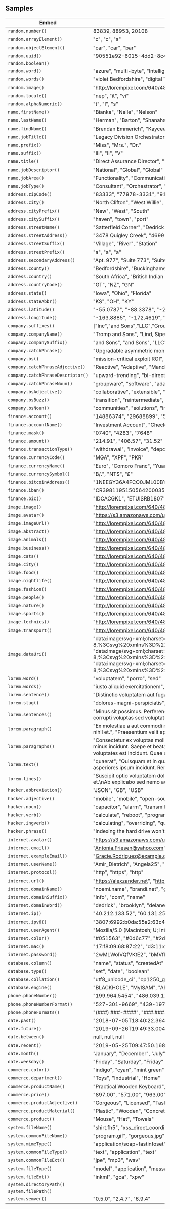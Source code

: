 ## Samples

| Embed | Results |
| ------- | ------  |
| `random.number()` | 83839, 88953, 20108 |
| `random.arrayElement()` | "c", "c", "a" |
| `random.objectElement()` | "car", "car", "bar" |
| `random.uuid()` | "90551e92-6015-4dd2-8c43-cf594f3477ef", "788a5f84-e4da-46d4-a1a7-328bfa71c494", "609a70e4-a347-41e1-97f5-71ad2b9421b7" |
| `random.boolean()` |  |
| `random.word()` | "azure", "multi-byte", "Intelligent" |
| `random.words()` | "violet Bedfordshire", "digital TCP", "infomediaries orange USB" |
| `random.image()` | "http://lorempixel.com/640/480/cats", "http://lorempixel.com/640/480/business", "http://lorempixel.com/640/480/food" |
| `random.locale()` | "nep", "it", "vi" |
| `random.alphaNumeric()` | "t", "l", "s" |
| `name.firstName()` | "Bianka", "Nelle", "Nelson" |
| `name.lastName()` | "Herman", "Barton", "Shanahan" |
| `name.findName()` | "Brendan Emmerich", "Kaycee Bauch", "Francis Heathcote" |
| `name.jobTitle()` | "Legacy Division Orchestrator", "Principal Integration Planner", "Dynamic Branding Designer" |
| `name.prefix()` | "Miss", "Mrs.", "Dr." |
| `name.suffix()` | "III", "II", "V" |
| `name.title()` | "Direct Assurance Director", "Forward Applications Administrator", "Global Branding Architect" |
| `name.jobDescriptor()` | "National", "Global", "Global" |
| `name.jobArea()` | "Functionality", "Communications", "Directives" |
| `name.jobType()` | "Consultant", "Orchestrator", "Technician" |
| `address.zipCode()` | "83333", "77978-3331", "91750" |
| `address.city()` | "North Clifton", "West Willie", "Langport" |
| `address.cityPrefix()` | "New", "West", "South" |
| `address.citySuffix()` | "haven", "town", "port" |
| `address.streetName()` | "Satterfield Corner", "Dedrick Well", "Weber Island" |
| `address.streetAddress()` | "3478 Quigley Creek", "4699 Jaron Roads", "8255 Leonor Ways" |
| `address.streetSuffix()` | "Village", "River", "Station" |
| `address.streetPrefix()` | "a", "a", "a" |
| `address.secondaryAddress()` | "Apt. 977", "Suite 773", "Suite 821" |
| `address.county()` | "Bedfordshire", "Buckinghamshire", "Berkshire" |
| `address.country()` | "South Africa", "British Indian Ocean Territory (Chagos Archipelago)", "Guernsey" |
| `address.countryCode()` | "GT", "NZ", "GN" |
| `address.state()` | "Iowa", "Ohio", "Florida" |
| `address.stateAbbr()` | "KS", "OH", "KY" |
| `address.latitude()` | "-55.0787", "-88.3378", "-20.8433" |
| `address.longitude()` | "-163.8885", "-172.4619", "137.9334" |
| `company.suffixes()` | ["Inc","and Sons","LLC","Group"], ["Inc","and Sons","LLC","Group"], ["Inc","and Sons","LLC","Group"] |
| `company.companyName()` | "Tromp and Sons", "Lind, Sipes and Ryan", "Johns, Terry and Stark" |
| `company.companySuffix()` | "and Sons", "and Sons", "LLC" |
| `company.catchPhrase()` | "Upgradable asymmetric monitoring", "Programmable discrete adapter", "Vision-oriented static software" |
| `company.bs()` | "mission-critical exploit ROI", "visionary integrate channels", "turn-key repurpose portals" |
| `company.catchPhraseAdjective()` | "Reactive", "Adaptive", "Mandatory" |
| `company.catchPhraseDescriptor()` | "upward-trending", "bi-directional", "mission-critical" |
| `company.catchPhraseNoun()` | "groupware", "software", "adapter" |
| `company.bsAdjective()` | "collaborative", "extensible", "interactive" |
| `company.bsBuzz()` | "transition", "reintermediate", "incentivize" |
| `company.bsNoun()` | "communities", "solutions", "initiatives" |
| `finance.account()` | "14886374", "29688899", "52850622" |
| `finance.accountName()` | "Investment Account", "Checking Account", "Home Loan Account" |
| `finance.mask()` | "0740", "4283", "7648" |
| `finance.amount()` | "214.91", "406.57", "31.52" |
| `finance.transactionType()` | "withdrawal", "invoice", "deposit" |
| `finance.currencyCode()` | "MGA", "XPF", "PKR" |
| `finance.currencyName()` | "Euro", "Comoro Franc", "Yuan Renminbi" |
| `finance.currencySymbol()` | "B/.", "NT$", "£" |
| `finance.bitcoinAddress()` | "1NEEGY36A4FCO0JML00BYK4B53NZH1G", "1OV1MQBJVJX99D8LARW02YK7JZ37", "3WLQCDUQYWY09T99CGWTU4ML6RL9VUQPI" |
| `finance.iban()` | "CR3981195150564200035", "JO11LHJP0364312913000500358593", "FR330060408022589139D6Y9461" |
| `finance.bic()` | "IDCACGK1", "ETUISRB1807", "BAZOETW1" |
| `image.image()` | "http://lorempixel.com/640/480/technics", "http://lorempixel.com/640/480/abstract", "http://lorempixel.com/640/480/nightlife" |
| `image.avatar()` | "https://s3.amazonaws.com/uifaces/faces/twitter/stephcoue/128.jpg", "https://s3.amazonaws.com/uifaces/faces/twitter/psdesignuk/128.jpg", "https://s3.amazonaws.com/uifaces/faces/twitter/layerssss/128.jpg" |
| `image.imageUrl()` | "http://lorempixel.com/640/480", "http://lorempixel.com/640/480", "http://lorempixel.com/640/480" |
| `image.abstract()` | "http://lorempixel.com/640/480/abstract", "http://lorempixel.com/640/480/abstract", "http://lorempixel.com/640/480/abstract" |
| `image.animals()` | "http://lorempixel.com/640/480/animals", "http://lorempixel.com/640/480/animals", "http://lorempixel.com/640/480/animals" |
| `image.business()` | "http://lorempixel.com/640/480/business", "http://lorempixel.com/640/480/business", "http://lorempixel.com/640/480/business" |
| `image.cats()` | "http://lorempixel.com/640/480/cats", "http://lorempixel.com/640/480/cats", "http://lorempixel.com/640/480/cats" |
| `image.city()` | "http://lorempixel.com/640/480/city", "http://lorempixel.com/640/480/city", "http://lorempixel.com/640/480/city" |
| `image.food()` | "http://lorempixel.com/640/480/food", "http://lorempixel.com/640/480/food", "http://lorempixel.com/640/480/food" |
| `image.nightlife()` | "http://lorempixel.com/640/480/nightlife", "http://lorempixel.com/640/480/nightlife", "http://lorempixel.com/640/480/nightlife" |
| `image.fashion()` | "http://lorempixel.com/640/480/fashion", "http://lorempixel.com/640/480/fashion", "http://lorempixel.com/640/480/fashion" |
| `image.people()` | "http://lorempixel.com/640/480/people", "http://lorempixel.com/640/480/people", "http://lorempixel.com/640/480/people" |
| `image.nature()` | "http://lorempixel.com/640/480/nature", "http://lorempixel.com/640/480/nature", "http://lorempixel.com/640/480/nature" |
| `image.sports()` | "http://lorempixel.com/640/480/sports", "http://lorempixel.com/640/480/sports", "http://lorempixel.com/640/480/sports" |
| `image.technics()` | "http://lorempixel.com/640/480/technics", "http://lorempixel.com/640/480/technics", "http://lorempixel.com/640/480/technics" |
| `image.transport()` | "http://lorempixel.com/640/480/transport", "http://lorempixel.com/640/480/transport", "http://lorempixel.com/640/480/transport" |
| `image.dataUri()` | "data:image/svg+xml;charset=UTF-8,%3Csvg%20xmlns%3D%22http%3A%2F%2Fwww.w3.org%2F2000%2Fsvg%22%20version%3D%221.1%22%20baseProfile%3D%22full%22%20width%3D%22undefined%22%20height%3D%22undefined%22%3E%20%3Crect%20width%3D%22100%25%22%20height%3D%22100%25%22..., "data:image/svg+xml;charset=UTF-8,%3Csvg%20xmlns%3D%22http%3A%2F%2Fwww.w3.org%2F2000%2Fsvg%22%20version%3D%221.1%22%20baseProfile%3D%22full%22%20width%3D%22undefined%22%20height%3D%22undefined%22%3E%20%3Crect%20width%3D%22100%25%22%20height%3D%22100%25%22..., "data:image/svg+xml;charset=UTF-8,%3Csvg%20xmlns%3D%22http%3A%2F%2Fwww.w3.org%2F2000%2Fsvg%22%20version%3D%221.1%22%20baseProfile%3D%22full%22%20width%3D%22undefined%22%20height%3D%22undefined%22%3E%20%3Crect%20width%3D%22100%25%22%20height%3D%22100%25%22... |
| `lorem.word()` | "voluptatem", "porro", "sed" |
| `lorem.words()` | "iusto aliquid exercitationem", "nobis unde commodi", "qui id corrupti" |
| `lorem.sentence()` | "Distinctio voluptatem aut fuga est maiores ipsa.", "Optio sit cum tenetur quasi et doloremque labore exercitationem.", "Et maiores eius est officiis aliquam quis harum debitis." |
| `lorem.slug()` | "dolores-magni-perspiciatis", "dolorem-odio-fugiat", "necessitatibus-sapiente-cum" |
| `lorem.sentences()` | "Minus sit possimus. Perferendis eos porro labore. Est eius perferendis qui consequatur. Illum deleniti laboriosam eum quibusdam dolores est.", "Sit ut nulla dolor quisquam voluptatem ut dolorem. Minima ut odit.", "Odio perspiciatis maxime et labore repudiandae voluptate libero. Et exercitationem adipisci corrupti voluptas sed voluptatibus tenetur tempore. Eaque aut excepturi accusantium." |
| `lorem.paragraph()` | "Ex molestiae a aut commodi natus aperiam non eum dolorem. Eveniet repudiandae corporis sed molestias est ut. Ipsa suscipit eius. Quia sed nulla molestiae sapiente possimus.", "Ea repellat consectetur sit aut distinctio qui quae nobis. Vel libero autem enim soluta impedit corporis. Ullam placeat voluptate quia nihil et.", "Praesentium velit aperiam sint et. Et officiis facere culpa labore quo nihil. Ipsam libero omnis repellendus dolorum." |
| `lorem.paragraphs()` | "Consectetur ex voluptas mollitia et. Ipsam natus eum maxime consequatur consequatur possimus consectetur doloribus. Dolorem saepe numquam. Repellat incidunt dolore et exercitationem. Eius fuga rerum temporibus ratione enim. Est excepturi quas.\n \rEvenie..., "Quidem molestias et id debitis aliquid minus incidunt. Saepe et beatae. A omnis quis ad.\n \rQuidem rerum et nulla. Placeat expedita quis dolorum porro. Culpa quam facilis aut ut cumque minima. Ea voluptates eum rerum harum et sit. Fugiat blanditiis offi..., "Optio veritatis saepe nostrum est ratione. Tempore est vel officia suscipit magni. Sint voluptates est incidunt. Quae ut rerum perspiciatis aliquam.\n \rAmet porro eum iste ullam placeat et tenetur. Molestiae ipsum expedita tempora ut modi. Perspiciatis ... |
| `lorem.text()` | "quaerat", "Quisquam et in quaerat. Unde ea quos eum consectetur tempora officiis. Itaque ut neque nobis quia corporis nobis. Eum dolorem quia maiores libero autem et. Et repudiandae laborum odio qui unde rerum architecto quia ex. Est voluptatum at laborum assumenda..., "Ab aliquid magni incidunt asperiores ipsum incidunt. Rerum sed molestias. Deserunt quasi est perferendis facilis tenetur architecto fugit. Doloribus dolores inventore et quae. Tenetur sed reprehenderit officiis magnam dolore.\n \rEt consequatur totam odi... |
| `lorem.lines()` | "Suscipit optio voluptatem dolor laboriosam placeat ut.\nEst non temporibus laudantium nostrum architecto nam.", "Placeat officia quia cupiditate.\nEa quidem facere est.\nDoloremque iusto et.", "Autem omnis consequatur consequatur non ratione perspiciatis delectus provident.\nLabore qui nihil enim quos et.\nAb explicabo sed nemo aut et blanditiis rerum.\nReiciendis enim est molestiae aut aperiam aperiam blanditiis fugit ratione." |
| `hacker.abbreviation()` | "JSON", "GB", "USB" |
| `hacker.adjective()` | "mobile", "mobile", "open-source" |
| `hacker.noun()` | "capacitor", "alarm", "transmitter" |
| `hacker.verb()` | "calculate", "reboot", "program" |
| `hacker.ingverb()` | "calculating", "overriding", "quantifying" |
| `hacker.phrase()` | "indexing the hard drive won't do anything, we need to synthesize the mobile TCP capacitor!", "If we connect the card, we can get to the PCI port through the solid state TCP matrix!", "You can't navigate the card without connecting the virtual USB transmitter!" |
| `internet.avatar()` | "https://s3.amazonaws.com/uifaces/faces/twitter/weavermedia/128.jpg", "https://s3.amazonaws.com/uifaces/faces/twitter/gizmeedevil1991/128.jpg", "https://s3.amazonaws.com/uifaces/faces/twitter/thinkleft/128.jpg" |
| `internet.email()` | "Antonia.Friesen@yahoo.com", "Florida14@yahoo.com", "Payton_Adams44@gmail.com" |
| `internet.exampleEmail()` | "Gracie.Rodriguez@example.com", "Faustino.Wiegand28@example.net", "Alana42@example.org" |
| `internet.userName()` | "Amir_Dietrich", "Angela25", "Trenton_Gaylord73" |
| `internet.protocol()` | "http", "https", "http" |
| `internet.url()` | "https://alexzander.net", "https://kane.name", "https://dashawn.info" |
| `internet.domainName()` | "noemi.name", "brandi.net", "giovanny.name" |
| `internet.domainSuffix()` | "info", "com", "name" |
| `internet.domainWord()` | "dedrick", "brooklyn", "delaney" |
| `internet.ip()` | "40.212.133.52", "60.131.254.194", "125.173.255.210" |
| `internet.ipv6()` | "3807:6992:b0da:55a2:63c4:09d4:c30b:adac", "7a0f:bd06:52d4:63a5:8dfe:c681:0c93:b73b", "ea79:447c:f510:a477:e631:ab55:e07a:2a75" |
| `internet.userAgent()` | "Mozilla/5.0 (Macintosh; U; Intel Mac OS X 10_9_4 rv:2.0; LB) AppleWebKit/535.2.0 (KHTML, like Gecko) Version/6.1.6 Safari/535.2.0", "Mozilla/5.0 (Windows NT 6.3; Trident/7.0; rv:11.0) like Gecko", "Opera/11.46 (Windows NT 5.2; U; TY Presto/2.9.171 Version/11.00)" |
| `internet.color()` | "#051563", "#0d6c77", "#2d1969" |
| `internet.mac()` | "17:f8:09:68:87:22", "d3:11:c1:86:f2:ac", "95:06:9d:81:74:2c" |
| `internet.password()` | "2wMLWoIVQfVKtE2", "bMVfbubN5Q1oDsx", "0wlsFwjU9F6tsOq" |
| `database.column()` | "name", "status", "createdAt" |
| `database.type()` | "set", "date", "boolean" |
| `database.collation()` | "utf8_unicode_ci", "cp1250_general_ci", "ascii_general_ci" |
| `database.engine()` | "BLACKHOLE", "MyISAM", "ARCHIVE" |
| `phone.phoneNumber()` | "199.964.5454", "486.039.1298", "1-325-626-7141" |
| `phone.phoneNumberFormat()` | "527-301-9669", "439-197-4876", "920-728-5097" |
| `phone.phoneFormats()` | "(###) ###-####", "###.###.####", "###.###.#### x###" |
| `date.past()` | "2018-07-05T18:40:22.364Z", "2019-04-07T17:16:36.811Z", "2019-05-21T21:43:54.427Z" |
| `date.future()` | "2019-09-26T19:49:33.004Z", "2019-12-05T09:18:51.740Z", "2020-02-18T21:08:45.007Z" |
| `date.between()` | null, null, null |
| `date.recent()` | "2019-05-25T09:47:50.168Z", "2019-05-25T14:05:50.889Z", "2019-05-24T21:19:33.641Z" |
| `date.month()` | "January", "December", "July" |
| `date.weekday()` | "Friday", "Saturday", "Friday" |
| `commerce.color()` | "indigo", "cyan", "mint green" |
| `commerce.department()` | "Toys", "Industrial", "Home" |
| `commerce.productName()` | "Practical Wooden Keyboard", "Practical Plastic Chips", "Handcrafted Wooden Pants" |
| `commerce.price()` | "897.00", "571.00", "963.00" |
| `commerce.productAdjective()` | "Gorgeous", "Licensed", "Tasty" |
| `commerce.productMaterial()` | "Plastic", "Wooden", "Concrete" |
| `commerce.product()` | "Mouse", "Hat", "Towels" |
| `system.fileName()` | "shirt.fh5", "xss_direct_coordinator.jad", "table_managed_quantify.dataless" |
| `system.commonFileName()` | "program.gif", "gorgeous.jpg", "frozen.gif" |
| `system.mimeType()` | "application/soap+fastinfoset", "application/vnd.trid.tpt", "application/3gpdash-qoe-report+xml" |
| `system.commonFileType()` | "text", "application", "text" |
| `system.commonFileExt()` | "jpe", "mp3", "wav" |
| `system.fileType()` | "model", "application", "message" |
| `system.fileExt()` | "inkml", "gca", "xpw" |
| `system.directoryPath()` |  |
| `system.filePath()` |  |
| `system.semver()` | "0.5.0", "2.4.7", "6.9.4" |
